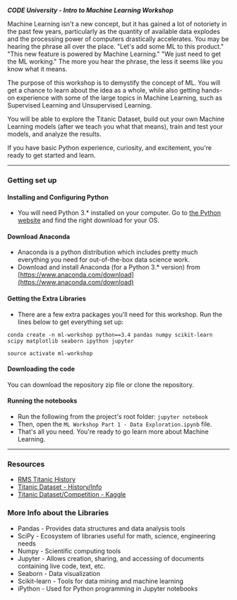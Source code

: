 ***CODE University - Intro to Machine Learning Workshop***

Machine Learning isn't a new concept, but it has gained a lot of notoriety in the past few years, particularly as the quantity of available data explodes and the processing power of computers drastically accelerates. You may be hearing the phrase all over the place. "Let's add some ML to this product." "This new feature is powered by Machine Learning." "We just need to get the ML working." The more you hear the phrase, the less it seems like you know what it means.

The purpose of this workshop is to demystify the concept of ML. You will get a chance to learn about the idea as a whole, while also getting hands-on experience with some of the large topics in Machine Learning, such as Supervised Learning and Unsupervised Learning.

You will be able to explore the Titanic Dataset, build out your own Machine Learning models (after we teach you what that means), train and test your models, and analyze the results.

If you have basic Python experience, curiosity, and excitement, you're ready to get started and learn.

---

### Getting set up

#### Installing and Configuring Python
* You will need Python 3.* installed on your computer. Go to [the Python website](https://www.python.org/downloads) and find the right download for your OS.

#### Download Anaconda
* Anaconda is a python distribution which includes pretty much everything you need for out-of-the-box data science work.
* Download and install Anaconda (for a Python 3.* version) from [https://www.anaconda.com/download](https://www.anaconda.com/download)

#### Getting the Extra Libraries
* There are a few extra packages you'll need for this workshop. Run the lines below to get everything set up:

```
conda create -n ml-workshop python==3.4 pandas numpy scikit-learn scipy matplotlib seaborn ipython jupyter

source activate ml-workshop
```

#### Downloading the code
You can download the repository zip file or clone the repository.

#### Running the notebooks
* Run the following from the project's root folder:
`jupyter notebook`
* Then, open the `ML Workshop Part 1 - Data Exploration.ipynb` file.
* That's all you need. You're ready to go learn more about Machine Learning.

---

### Resources
* [RMS Titanic History](https://en.wikipedia.org/wiki/RMS_Titanic)
* [Titanic Dataset - History/Info](http://biostat.mc.vanderbilt.edu/wiki/pub/Main/DataSets/titanic.html)
* [Titanic Dataset/Competition - Kaggle](https://www.kaggle.com/c/titanic)

### More Info about the Libraries
* Pandas - Provides data structures and data analysis tools
* SciPy - Ecosystem of libraries useful for math, science, engineering needs
* Numpy - Scientific computing tools
* Jupyter - Allows creation, sharing, and accessing of documents containing live code, text, etc.
* Seaborn - Data visualization
* Scikit-learn - Tools for data mining and machine learning
* iPython - Used for Python programming in Jupyter notebooks

